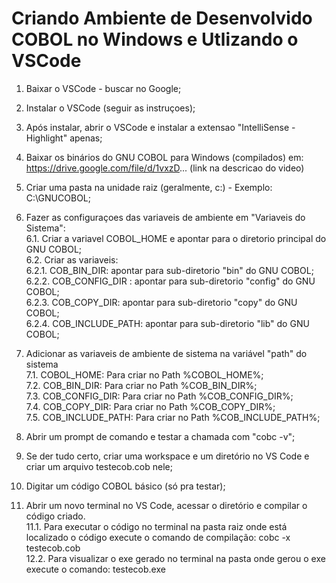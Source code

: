 # Criando Ambiente de Desenvolvido COBOL no Windows e Utlizando o VSCode

1. Baixar o VSCode - buscar no Google;

2. Instalar o VSCode (seguir as instruçoes);

3. Após instalar, abrir o VSCode e instalar a extensao "IntelliSense - Highlight" apenas;

4. Baixar os binários do GNU COBOL para Windows (compilados) 
   em: https://drive.google.com/file/d/1vxzD... (link na descricao do video)

5. Criar uma pasta na unidade raiz (geralmente, c:\) - Exemplo: C:\GNUCOBOL;

6. Fazer as configuraçoes das variaveis de ambiente em "Variaveis do Sistema":<br>
   6.1. Criar a variavel COBOL_HOME e apontar para o diretorio principal do GNU COBOL;<br>
   6.2. Criar as variaveis:<br>
        6.2.1. COB_BIN_DIR:  apontar para sub-diretorio "bin" do GNU COBOL;<br>
        6.2.2. COB_CONFIG_DIR : apontar para sub-diretorio "config" do GNU COBOL;<br>
        6.2.3. COB_COPY_DIR: apontar para sub-diretorio "copy" do GNU COBOL;<br>
        6.2.4. COB_INCLUDE_PATH: apontar para sub-diretorio "lib" do GNU COBOL;

7. Adicionar as variaveis de ambiente de sistema na variável "path" do sistema<br>
    7.1. COBOL_HOME: Para criar no Path %COBOL_HOME%;<br>
    7.2. COB_BIN_DIR: Para criar no Path %COB_BIN_DIR%;<br>
    7.3. COB_CONFIG_DIR: Para criar no Path %COB_CONFIG_DIR%;<br>
    7.4. COB_COPY_DIR: Para criar no Path %COB_COPY_DIR%;<br>
    7.5. COB_INCLUDE_PATH: Para criar no Path %COB_INCLUDE_PATH%;<br>

8. Abrir um prompt de comando e testar a chamada com "cobc -v";

9. Se der tudo certo, criar uma workspace e um diretório no VS Code e criar um 
   arquivo testecob.cob nele;

10. Digitar um código COBOL básico (só pra testar);
    
11. Abrir um novo terminal no VS Code, acessar o diretório e compilar o código criado.<br>
    11.1. Para executar o código no terminal na pasta raiz onde está localizado o código
          execute o comando de compilação: cobc -x testecob.cob<br>
    12.2. Para visualizar o exe gerado no terminal na pasta onde gerou o exe execute o comando: 
          testecob.exe

